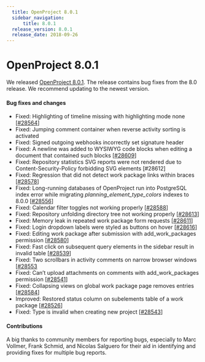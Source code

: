 ```yaml
---
  title: OpenProject 8.0.1
  sidebar_navigation:
      title: 8.0.1
  release_version: 8.0.1
  release_date: 2018-09-26
---
```



# OpenProject 8.0.1

We released
[OpenProject 8.0.1](https://community.openproject.com/versions/1154).
The release contains bug fixes from the 8.0 release. We recommend
updating to the newest version.

#### Bug fixes and changes

  - Fixed: Highlighting of timeline missing with highlighting mode none
    \[[#28564](https://community.openproject.com/wp/28564)\]
  - Fixed: Jumping comment container when reverse activity sorting is
    activated
  - Fixed: Signed outgoing webhooks incorrectly set signature header
  - Fixed: A newline was added to WYSIWYG code blocks when editing a
    document that contained such blocks
    \[[#28609](https://community.openproject.com/wp/28609)\]
  - Fixed:
    Repository
    statistics SVG reports were not rendered due to
    Content-Security-Policy forbidding SVG elements \[#28612\]
  - Fixed: Regression that did not detect work package links within
    braces \[[#28578](https://community.openproject.com/wp/28578)\]
  - Fixed: Long-running databases of OpenProject run into PostgreSQL
    index error while migrating *planning\_element\_type\_colors*
    indexes to 8.0.0
    \[[#28556](https://community.openproject.com/wp/28556)\]
  - Fixed:
    Calendar
    filter toggles not working properly
    \[[#28588](https://community.openproject.com/wp/28588)\]
  - Fixed:
    Repository
    unfolding directory tree not working properly
    \[[#28613](https://community.openproject.com/wp/28613)\]
  - Fixed: Memory leak in repeated work package form requests
    \[[#28611](https://community.openproject.com/wp/28611)\]
  - Fixed: Login dropdown labels were styled as buttons on hover
    \[[#28616](https://community.openproject.com/wp/28616)\]
  - Fixed: Editing work package after submission with
    add\_work\_packages permission 
    \[[#28580](https://community.openproject.com/wp/28580)\]
  - Fixed: Fast click on subsequent query elements in the sidebar result
    in invalid table
    \[[#28539](https://community.openproject.com/wp/28539)\]
  - Fixed: Two scrollbars in activity comments on narrow browser windows
    \[[#28553](https://community.openproject.com/wp/28553)
  - Fixed: Can’t upload attachments on comments with add\_work\_packages
    permission \[[#28541](https://community.openproject.com/wp/28541)\]
  - Fixed: Collapsing views on global work package page removes entries
    \[[#28584](https://community.openproject.com/wp/28584)\]
  - Improved: Restored status column on subelements table of a work
    package \[[#28526](https://community.openproject.com/wp/28526)\]
  - Fixed:
    Type
    is invalid when creating new project
    \[[#28543](https://community.openproject.com/wp/28543)\]

#### Contributions

A big thanks to community members for reporting bugs, especially to Marc
Vollmer, Frank Schmid, and Nicolas Salguero for their aid in identifying
and providing fixes for multiple bug reports.


